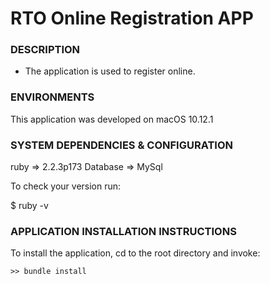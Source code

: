 # RTO Online Registration APP

### DESCRIPTION
  -  The application is used to register online.


### ENVIRONMENTS
This application was developed on macOS 10.12.1

### SYSTEM DEPENDENCIES & CONFIGURATION
ruby => 2.2.3p173
Database => MySql

To check your version run:

$ ruby -v

### APPLICATION INSTALLATION INSTRUCTIONS

To install the application, cd to the root directory and invoke:

    >> bundle install



